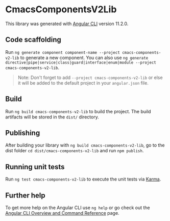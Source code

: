 # CmacsComponentsV2Lib

This library was generated with [Angular CLI](https://github.com/angular/angular-cli) version 11.2.0.

## Code scaffolding

Run `ng generate component component-name --project cmacs-components-v2-lib` to generate a new component. You can also use `ng generate directive|pipe|service|class|guard|interface|enum|module --project cmacs-components-v2-lib`.
> Note: Don't forget to add `--project cmacs-components-v2-lib` or else it will be added to the default project in your `angular.json` file. 

## Build

Run `ng build cmacs-components-v2-lib` to build the project. The build artifacts will be stored in the `dist/` directory.

## Publishing

After building your library with `ng build cmacs-components-v2-lib`, go to the dist folder `cd dist/cmacs-components-v2-lib` and run `npm publish`.

## Running unit tests

Run `ng test cmacs-components-v2-lib` to execute the unit tests via [Karma](https://karma-runner.github.io).

## Further help

To get more help on the Angular CLI use `ng help` or go check out the [Angular CLI Overview and Command Reference](https://angular.io/cli) page.
